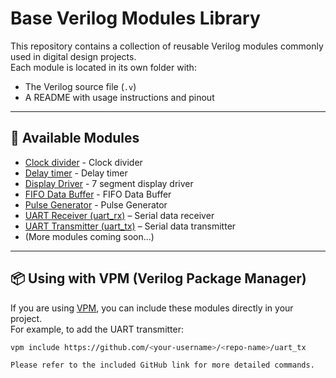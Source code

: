 # Base Verilog Modules Library

This repository contains a collection of reusable Verilog modules commonly used in digital design projects.  
Each module is located in its own folder with:
- The Verilog source file (`.v`)
- A README with usage instructions and pinout

---

## 📂 Available Modules

- [Clock divider](https://github.com/Morris-Cheng/Base-Modules/tree/main/Clock_divider_module) - Clock divider
- [Delay timer](https://github.com/Morris-Cheng/Base-Modules/tree/main/Delay_timer_module) - Delay timer
- [Display Driver](https://github.com/Morris-Cheng/Base-Modules/tree/main/Display_module) - 7 segment display driver
- [FIFO Data Buffer](https://github.com/Morris-Cheng/Base-Modules/tree/main/FIFO_module) - FIFO Data Buffer
- [Pulse Generator](https://github.com/Morris-Cheng/Base-Modules/tree/main/Pulse_module) - Pulse Generator
- [UART Receiver (uart_rx)](https://github.com/Morris-Cheng/Base-Modules/tree/main/UART_rx_module) – Serial data receiver
- [UART Transmitter (uart_tx)](https://github.com/Morris-Cheng/Base-Modules/tree/main/UART_tx_module) – Serial data transmitter
- (More modules coming soon...)

---

## 📦 Using with VPM (Verilog Package Manager)

If you are using [VPM](https://github.com/getinstachip/vpm), you can include these modules directly in your project.  
For example, to add the UART transmitter:

```bash
vpm include https://github.com/<your-username>/<repo-name>/uart_tx

Please refer to the included GitHub link for more detailed commands.
